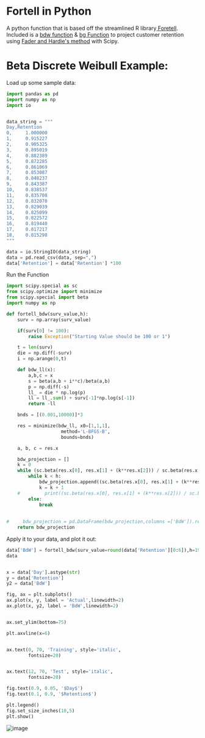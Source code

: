 # Fortell in Python
A python function that is based off the streamlined R library[ Foretell](https://cran.r-project.org/web/packages/foretell/foretell.pdf). Included is a [bdw function](https://rdrr.io/cran/foretell/src/R/BdW.R) & [bg Function](https://rdrr.io/cran/foretell/man/BG.html) to project customer retention using [Fader and Hardie's method](http://brucehardie.com/papers/037/BdW_JIM_2018-01-10_rev.pdf) with Scipy.

# Beta Discrete Weibull Example:
Load up some sample data:
```python
import pandas as pd
import numpy as np
import io


data_string = """
Day,Retention
0,     1.000000
1,     0.915227
2,     0.905325
3,     0.895019
4,     0.882389
5,     0.872285
6,     0.861069
7,     0.853087
8,     0.848237
9,     0.843387
10,    0.838537
11,    0.835708
12,    0.832070
13,    0.829039
14,    0.825099
15,    0.822572
16,    0.819440
17,    0.817217
18,    0.815298
"""

data = io.StringIO(data_string)
data = pd.read_csv(data, sep=",")
data['Retention'] = data['Retention'] *100
```

Run the Function
```python
import scipy.special as sc
from scipy.optimize import minimize
from scipy.special import beta
import numpy as np

def fortell_bdw(surv_value,h):
    surv = np.array(surv_value)

    if(surv[0] != 100):
        raise Exception("Starting Value should be 100 or 1")

    t = len(surv)
    die = np.diff(-surv)
    i = np.arange(0,t) 

    def bdw_ll(x):
        a,b,c = x
        s = beta(a,b + i**c)/beta(a,b)
        p = np.diff(-s)
        ll_ = die * np.log(p)
        ll = ll_.sum() + surv[-1]*np.log(s[-1])
        return -ll

    bnds = [(0.001,10000)]*3

    res = minimize(bdw_ll, x0=[1,1,1], 
                    method='L-BFGS-B',
                    bounds=bnds)

    a, b, c = res.x

    bdw_projection = []
    k = 0
    while (sc.beta(res.x[0], res.x[1] + (k**res.x[2])) / sc.beta(res.x[0], res.x[1])) * 100:
        while k < h:
            bdw_projection.append((sc.beta(res.x[0], res.x[1] + (k**res.x[2])) / sc.beta(res.x[0], res.x[1])) *100)
            k = k + 1
    #         print((sc.beta(res.x[0], res.x[1] + (k**res.x[2])) / sc.beta(res.x[0], res.x[1])))
        else:
            break
    
    
#     bdw_projection = pd.DataFrame(bdw_projection,columns =['BdW']).reset_index()
    return bdw_projection
```
Apply it to your data, and plot it out:
```python
data['BdW'] = fortell_bdw(surv_value=round(data['Retention'][0:6]),h=19)
data


x = data['Day'].astype(str)
y = data['Retention']
y2 = data['BdW']

fig, ax = plt.subplots()
ax.plot(x, y, label = 'Actual',linewidth=2)
ax.plot(x, y2, label = 'BdW',linewidth=2)


ax.set_ylim(bottom=75)

plt.axvline(x=6)


ax.text(0, 70, 'Training', style='italic',
        fontsize=20)


ax.text(12, 70, 'Test', style='italic',
        fontsize=20)

fig.text(0.9, 0.05, '$Day$')
fig.text(0.1, 0.9, '$Retention$')

plt.legend()
fig.set_size_inches(10,5)
plt.show()
```

![image](https://user-images.githubusercontent.com/39810993/124994534-d6977400-dffa-11eb-8873-518636c98d5d.png)
